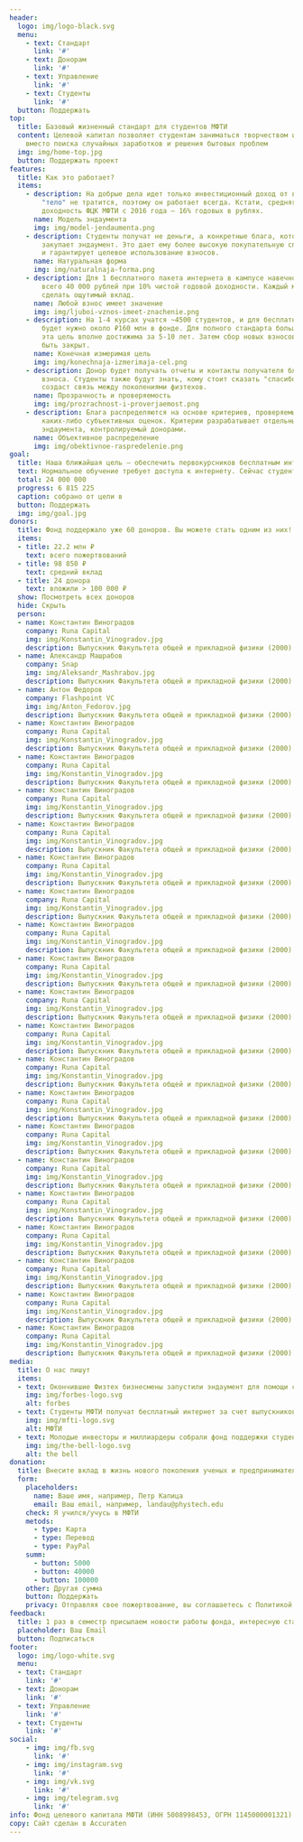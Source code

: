 ```yaml
---
header: 
  logo: img/logo-black.svg
  menu: 
    - text: Стандарт
      link: '#'
    - text: Донорам
      link: '#'
    - text: Управление
      link: '#'
    - text: Студенты
      link: '#'
  button: Поддержать
top:
  title: Базовый жизненный стандарт для студентов МФТИ
  content: Целевой капитал позволяет студентам заниматься творчеством и учебой
    вместо поиска случайных заработков и решения бытовых проблем
  img: img/home-top.jpg
  button: Поддержать проект
features:
  title: Как это работает?
  items:
    - description: На добрые дела идет только инвестиционный доход от взноса, а его
        "тело" не тратится, поэтому он работает всегда. Кстати, средняя
        доходность ФЦК МФТИ с 2016 года — 16% годовых в рублях.
      name: Модель эндаумента
      img: img/model-jendaumenta.png
    - description: Студенты получат не деньги, а конкретные блага, которые оптом
        закупает эндаумент. Это дает ему более высокую покупательную способность
        и гарантирует целевое использование взносов.
      name: Натуральная форма
      img: img/naturalnaja-forma.png
    - description: Для 1 бесплатного пакета интернета в кампусе навечно нужно собрать
        всего 40 000 рублей при 10% чистой годовой доходности. Каждый может
        сделать ощутимый вклад.
      name: Любой взнос имеет значение
      img: img/ljuboi-vznos-imeet-znachenie.png
    - description: На 1-4 курсах учатся ~4500 студентов, и для бесплатного интернета
        будет нужно около ₽160 млн в фонде. Для полного стандарта больше, но и
        эта цель вполне достижима за 5-10 лет. Затем сбор новых взносов может
        быть закрыт.
      name: Конечная измеримая цель
      img: img/konechnaja-izmerimaja-cel.png
    - description: Донор будет получать отчеты и контакты получателя благ от его
        взноса. Студенты также будут знать, кому стоит сказать "спасибо". Это
        создаст связь между поколениями физтехов.
      name: Прозрачность и проверяемость
      img: img/prozrachnost-i-proverjaemost.png
    - description: Блага распределяются на основе критериев, проверяемых без
        каких-либо субъективных оценок. Критерии разрабатывает отдельный совет
        эндаумента, контролируемый донорами.
      name: Объективное распределение
      img: img/obektivnoe-raspredelenie.png
goal: 
  title: Наша ближайшая цель — обеспечить первокурсников бесплатным интернетом
  text: Нормальное обучение требует доступа к интернету. Сейчас студенты платят 4000 ₽/год за интернет. Фонд планирует обеспечить 443 студента МФТИ бесплатным доступом. А вы можете нам помочь в этом.
  total: 24 000 000
  progress: 6 815 225
  caption: собрано от цели в
  button: Поддержать
  img: img/goal.jpg
donors:
  title: Фонд поддержало уже 60 доноров. Вы можете стать одним из них!
  items: 
  - title: 22.2 млн ₽
    text: всего пожертвований
  - title: 98 850 ₽
    text: средний вклад
  - title: 24 донора
    text: вложили > 100 000 ₽
  show: Посмотреть всех доноров
  hide: Скрыть
  person:
  - name: Константин Виноградов
    company: Runa Capital
    img: img/Konstantin_Vinogradov.jpg
    description: Выпускник Факультета общей и прикладной физики (2000)
  - name: Александр Машрабов
    company: Snap
    img: img/Aleksandr_Mashrabov.jpg
    description: Выпускник Факультета общей и прикладной физики (2000)
  - name: Антон Федоров
    company: Flashpoint VC
    img: img/Anton_Fedorov.jpg
    description: Выпускник Факультета общей и прикладной физики (2000)
  - name: Константин Виноградов
    company: Runa Capital
    img: img/Konstantin_Vinogradov.jpg
    description: Выпускник Факультета общей и прикладной физики (2000)
  - name: Константин Виноградов
    company: Runa Capital
    img: img/Konstantin_Vinogradov.jpg
    description: Выпускник Факультета общей и прикладной физики (2000)
  - name: Константин Виноградов
    company: Runa Capital
    img: img/Konstantin_Vinogradov.jpg
    description: Выпускник Факультета общей и прикладной физики (2000)
  - name: Константин Виноградов
    company: Runa Capital
    img: img/Konstantin_Vinogradov.jpg
    description: Выпускник Факультета общей и прикладной физики (2000)
  - name: Константин Виноградов
    company: Runa Capital
    img: img/Konstantin_Vinogradov.jpg
    description: Выпускник Факультета общей и прикладной физики (2000)
  - name: Константин Виноградов
    company: Runa Capital
    img: img/Konstantin_Vinogradov.jpg
    description: Выпускник Факультета общей и прикладной физики (2000)
  - name: Константин Виноградов
    company: Runa Capital
    img: img/Konstantin_Vinogradov.jpg
    description: Выпускник Факультета общей и прикладной физики (2000)
  - name: Константин Виноградов
    company: Runa Capital
    img: img/Konstantin_Vinogradov.jpg
    description: Выпускник Факультета общей и прикладной физики (2000)
  - name: Константин Виноградов
    company: Runa Capital
    img: img/Konstantin_Vinogradov.jpg
    description: Выпускник Факультета общей и прикладной физики (2000)
  - name: Константин Виноградов
    company: Runa Capital
    img: img/Konstantin_Vinogradov.jpg
    description: Выпускник Факультета общей и прикладной физики (2000)
  - name: Константин Виноградов
    company: Runa Capital
    img: img/Konstantin_Vinogradov.jpg
    description: Выпускник Факультета общей и прикладной физики (2000)
  - name: Константин Виноградов
    company: Runa Capital
    img: img/Konstantin_Vinogradov.jpg
    description: Выпускник Факультета общей и прикладной физики (2000)
  - name: Константин Виноградов
    company: Runa Capital
    img: img/Konstantin_Vinogradov.jpg
    description: Выпускник Факультета общей и прикладной физики (2000)
  - name: Константин Виноградов
    company: Runa Capital
    img: img/Konstantin_Vinogradov.jpg
    description: Выпускник Факультета общей и прикладной физики (2000)
  - name: Константин Виноградов
    company: Runa Capital
    img: img/Konstantin_Vinogradov.jpg
    description: Выпускник Факультета общей и прикладной физики (2000)
  - name: Константин Виноградов
    company: Runa Capital
    img: img/Konstantin_Vinogradov.jpg
    description: Выпускник Факультета общей и прикладной физики (2000)
  - name: Константин Виноградов
    company: Runa Capital
    img: img/Konstantin_Vinogradov.jpg
    description: Выпускник Факультета общей и прикладной физики (2000)
  - name: Константин Виноградов
    company: Runa Capital
    img: img/Konstantin_Vinogradov.jpg
    description: Выпускник Факультета общей и прикладной физики (2000)
  - name: Константин Виноградов
    company: Runa Capital
    img: img/Konstantin_Vinogradov.jpg
    description: Выпускник Факультета общей и прикладной физики (2000)
media: 
  title: О нас пишут
  items: 
  - text: Окончившие Физтех бизнесмены запустили эндаумент для помощи студентам
    img: img/forbes-logo.svg 
    alt: forbes
  - text: Студенты МФТИ получат бесплатный интернет за счет выпускников
    img: img/mfti-logo.svg
    alt: МФТИ
  - text: Молодые инвесторы и миллиардеры собрали фонд поддержки студентов Физтеха. В чем их интерес?
    img: img/the-bell-logo.svg
    alt: the bell
donation: 
  title: Внесите вклад в жизнь нового поколения ученых и предпринимателей
  form: 
    placeholders:
      name: Ваше имя, например, Петр Капица
      email: Ваш email, например, landau@phystech.edu
    check: Я учился/учусь в МФТИ
    metods: 
      - type: Карта
      - type: Перевод
      - type: PayPal
    summ:
      - button: 5000
      - button: 40000
      - button: 100000
    other: Другая сумма
    button: Поддержать
    privacy: Отправляя свое пожертвование, вы соглашаетесь с Политикой конфиденциальности, даёте своё согласие на обработку персональных данных и принимаете условия договора пожертвования.
feedback:
  title: 1 раз в семестр присылаем новости работы фонда, интересную статистику, отчет о деятельности
  placeholder: Ваш Email
  button: Подписаться
footer:
  logo: img/logo-white.svg
  menu:
  - text: Стандарт
    link: '#'
  - text: Донорам
    link: '#'
  - text: Управление
    link: '#'
  - text: Студенты
    link: '#'
social: 
    - img: img/fb.svg
      link: '#'
    - img: img/instagram.svg
      link: '#'
    - img: img/vk.svg
      link: '#'
    - img: img/telegram.svg
      link: '#'
info: Фонд целевого капитала МФТИ (ИНН 5008998453, ОГРН 1145000001321) fund@phystech.edu, +7 (495) 642 38 89, официальный сайт — fund.mipt.ru
copy: Сайт сделан в Accuraten
---
```


